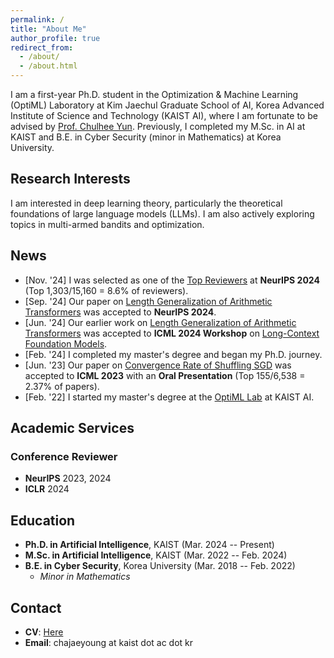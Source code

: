 ```yaml
---
permalink: /
title: "About Me"
author_profile: true
redirect_from: 
  - /about/
  - /about.html
---
```


I am a first-year Ph.D. student in the Optimization & Machine Learning (OptiML) Laboratory at Kim Jaechul Graduate School of AI, Korea Advanced Institute of Science and Technology (KAIST AI), where I am fortunate to be advised by [Prof. Chulhee Yun](https://chulheeyun.github.io/).
Previously, I completed my M.Sc. in AI at KAIST and B.E. in Cyber Security (minor in Mathematics) at Korea University.

## Research Interests
I am interested in deep learning theory, particularly the theoretical foundations of large language models (LLMs). I am also actively exploring topics in multi-armed bandits and optimization.

## News
* [Nov. '24] I was selected as one of the [Top Reviewers](https://neurips.cc/Conferences/2024/ProgramCommittee#top-reviewers) at **NeurIPS 2024** (Top 1,303/15,160 = 8.6% of reviewers).
* [Sep. '24] Our paper on [Length Generalization of Arithmetic Transformers](https://openreview.net/forum?id=5cIRdGM1uG) was accepted to **NeurIPS 2024**.
* [Jun. '24] Our earlier work on [Length Generalization of Arithmetic Transformers](https://openreview.net/forum?id=5cIRdGM1uG) was accepted to **ICML 2024 Workshop** on [Long-Context Foundation Models](https://longcontextfm.github.io/).
* [Feb. '24] I completed my master's degree and began my Ph.D. journey.
* [Jun. '23] Our paper on [Convergence Rate of Shuffling SGD](https://proceedings.mlr.press/v202/cha23a.html) was accepted to **ICML 2023** with an **Oral Presentation** (Top 155/6,538 = 2.37% of papers).
* [Feb. '22] I started my master's degree at the [OptiML Lab](https://chulheeyun.github.io/) at KAIST AI.

## Academic Services
### Conference Reviewer
* **NeurIPS** 2023, 2024
* **ICLR** 2024

## Education
* **Ph.D. in Artificial Intelligence**, KAIST  (Mar. 2024 -- Present)
* **M.Sc. in Artificial Intelligence**, KAIST (Mar. 2022 -- Feb. 2024)
* **B.E. in Cyber Security**, Korea University (Mar. 2018 -- Feb. 2022)
  * *Minor in Mathematics*

## Contact
- **CV**: [Here](https://www.overleaf.com/read/sscckgpjbxxk#5d3d89)
- **Email**: chajaeyoung at kaist dot ac dot kr